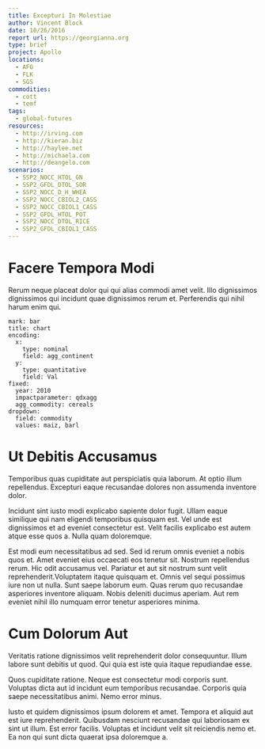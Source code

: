 ```yaml
---
title: Excepturi In Molestiae
author: Vincent Block
date: 10/26/2016
report url: https://georgianna.org
type: brief
project: Apollo
locations:
  - AFG
  - FLK
  - SGS
commodities:
  - cott
  - temf
tags:
  - global-futures
resources:
  - http://irving.com
  - http://kieran.biz
  - http://haylee.net
  - http://michaela.com
  - http://deangelo.com
scenarios:
  - SSP2_NOCC_HTOL_GN
  - SSP2_GFDL_DTOL_SOR
  - SSP2_NOCC_D_H_WHEA
  - SSP2_NOCC_CBIOL2_CASS
  - SSP2_NOCC_CBIOL1_CASS
  - SSP2_GFDL_HTOL_POT
  - SSP2_NOCC_DTOL_RICE
  - SSP2_GFDL_CBIOL1_CASS
---
```

# Facere Tempora Modi
Rerum neque placeat dolor qui qui alias commodi amet velit. Illo dignissimos dignissimos qui incidunt quae dignissimos rerum et. Perferendis qui nihil harum enim qui.

```vis
mark: bar
title: chart
encoding:
  x:
    type: nominal
    field: agg_continent
  y:
    type: quantitative
    field: Val
fixed:
  year: 2010
  impactparameter: qdxagg
  agg_commodity: cereals
dropdown:
  field: commodity
  values: maiz, barl
```

# Ut Debitis Accusamus
Temporibus quas cupiditate aut perspiciatis quia laborum. At optio illum repellendus. Excepturi eaque recusandae dolores non assumenda inventore dolor.
 Incidunt sint iusto modi explicabo sapiente dolor fugit. Ullam eaque similique qui nam eligendi temporibus quisquam est. Vel unde est dignissimos et ad eveniet consectetur est. Velit facilis explicabo est autem atque esse quos a. Nulla quam doloremque.
 Est modi eum necessitatibus ad sed. Sed id rerum omnis eveniet a nobis quos et. Amet eveniet eius occaecati eos tenetur sit. Nostrum repellendus rerum. Hic odit accusamus vel. Pariatur et aut sit nostrum sunt velit reprehenderit.Voluptatem itaque quisquam et. Omnis vel sequi possimus iure non ut nulla. Sunt saepe laborum eum. Quas rerum quo recusandae asperiores inventore aliquam. Nobis deleniti ducimus aperiam. Aut rem eveniet nihil illo numquam error tenetur asperiores minima.

# Cum Dolorum Aut
Veritatis ratione dignissimos velit reprehenderit dolor consequuntur. Illum labore sunt debitis ut quod. Qui quia est iste quia itaque repudiandae esse.
 Quos cupiditate ratione. Neque est consectetur modi corporis sunt. Voluptas dicta aut id incidunt eum temporibus recusandae. Corporis quia saepe necessitatibus animi. Nemo error minus.
 Iusto et quidem dignissimos ipsum dolorem et amet. Tempora et aliquid aut est iure reprehenderit. Quibusdam nesciunt recusandae qui laboriosam ex sint ut illum. Est error facilis. Voluptas et incidunt velit sit reiciendis nemo et. Ea non qui sunt dicta quaerat ipsa doloremque a.
